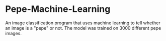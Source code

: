 # Pepe-Machine-Learning
An image classification program that uses machine learning to tell whether an image is a "pepe" or not. The model was trained on 3000 different pepe images. 

